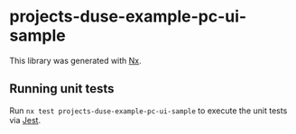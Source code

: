 # projects-duse-example-pc-ui-sample

This library was generated with [Nx](https://nx.dev).

## Running unit tests

Run `nx test projects-duse-example-pc-ui-sample` to execute the unit tests via [Jest](https://jestjs.io).
